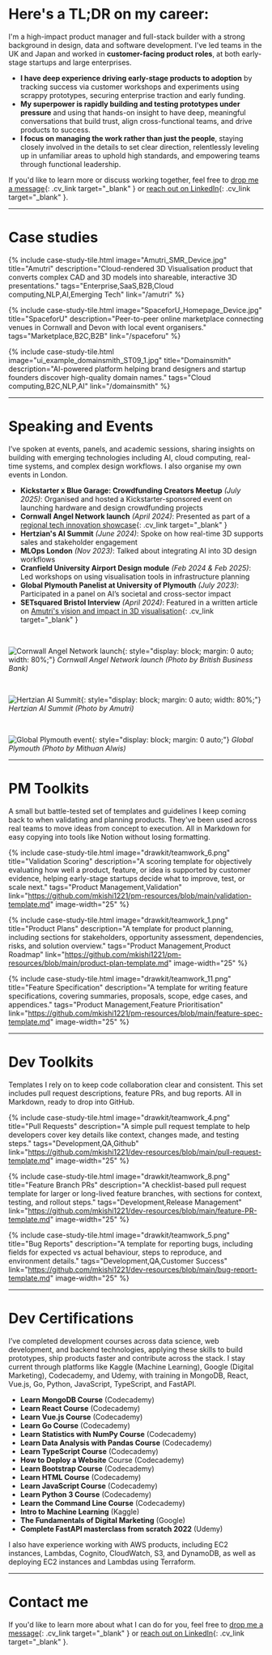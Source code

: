 
# Here's a TL;DR on my career:

I'm a high-impact product manager and full-stack builder with a strong background in design, data and software development. I've led teams in the UK and Japan and worked in **customer-facing product roles**, at both early-stage startups and large enterprises.

- **I have deep experience driving early-stage products to adoption** by tracking success via customer workshops and experiments using scrappy prototypes, securing enterprise traction and early funding.
- **My superpower is rapidly building and testing prototypes under pressure** and using that hands-on insight to have deep, meaningful conversations that build trust, align cross-functional teams, and drive products to success.
- **I focus on managing the work rather than just the people**, staying closely involved in the details to set clear direction, relentlessly leveling up in unfamiliar areas to uphold high standards, and empowering teams through functional leadership.

If you'd like to learn more or discuss working together, feel free to [drop me a message](/contact){: .cv_link target="_blank" } or [reach out on LinkedIn](https://www.linkedin.com/in/mkishi/){: .cv_link target="_blank" }.

***

# Case studies

{% include case-study-tile.html
  image="Amutri_SMR_Device.jpg"
  title="Amutri"
  description="Cloud-rendered 3D Visualisation product that converts complex CAD and 3D models into shareable, interactive 3D presentations."
  tags="Enterprise,SaaS,B2B,Cloud computing,NLP,AI,Emerging Tech"
  link="/amutri" %}

{% include case-study-tile.html
  image="SpaceforU_Homepage_Device.jpg"
  title="SpaceforU"
  description="Peer-to-peer online marketplace connecting venues in Cornwall and Devon with local event organisers."
  tags="Marketplace,B2C,B2B"
  link="/spaceforu" %}

{% include case-study-tile.html
  image="ui_example_domainsmith_ST09_1.jpg"
  title="Domainsmith" 
  description="AI-powered platform helping brand designers and startup founders discover high-quality domain names."
  tags="Cloud computing,B2C,NLP,AI"
  link="/domainsmith" %}

***

# Speaking and Events

I’ve spoken at events, panels, and academic sessions, sharing insights on building with emerging technologies including AI, cloud computing, real-time systems, and complex design workflows. I also organise my own events in London.

- **Kickstarter x Blue Garage: Crowdfunding Creators Meetup** *(July 2025)*: Organised and hosted a Kickstarter-sponsored event on launching hardware and design crowdfunding projects
- **Cornwall Angel Network launch** *(April 2024)*: Presented as part of a [regional tech innovation showcase](https://www.business-live.co.uk/professional-services/banking-finance/cornwall-angel-network-aims-boost-29057545){: .cv_link target="_blank" }
- **Hertzian's AI Summit** *(June 2024)*: Spoke on how real-time 3D supports sales and stakeholder engagement
- **MLOps London** *(Nov 2023)*: Talked about integrating AI into 3D design workflows
- **Cranfield University Airport Design module** *(Feb 2024 & Feb 2025)*: Led workshops on using visualisation tools in infrastructure planning
- **Global Plymouth Panelist at University of Plymouth** *(July 2023)*: Participated in a panel on AI’s societal and cross-sector impact
- **SETsquared Bristol Interview** *(April 2024)*: Featured in a written article on [Amutri's vision and impact in 3D visualisation](https://setsquared-bristol.co.uk/news/amutri-revolutionising-3d-visualisation/){: .cv_link target="_blank" }

<br>

![Cornwall Angel Network launch]({{site.baseurl}}/images/cornwall_launch.jpg){: style="display: block; margin: 0 auto; width: 80%;"}
*Cornwall Angel Network launch (Photo by British Business Bank)*

<br>

![Hertzian AI Summit]({{site.baseurl}}/images/hertzian_ai.jpeg){: style="display: block; margin: 0 auto; width: 80%;"}
*Hertzian AI Summit (Photo by Amutri)*

<br>

![Global Plymouth event]({{site.baseurl}}/images/highres_514784802.jpeg){: style="display: block; margin: 0 auto;"}
*Global Plymouth (Photo by Mithuan Alwis)*

***

# PM Toolkits

A small but battle-tested set of templates and guidelines I keep coming back to when validating and planning products. They've been used across real teams to move ideas from concept to execution. All in Markdown for easy copying into tools like Notion without losing formatting.

{% include case-study-tile.html
  image="drawkit/teamwork_6.png"
  title="Validation Scoring"
  description="A scoring template for objectively evaluating how well a product, feature, or idea is supported by customer evidence, helping early-stage startups decide what to improve, test, or scale next."
  tags="Product Management,Validation"
  link="https://github.com/mkishi1221/pm-resources/blob/main/validation-template.md"
  image-width="25" %}

{% include case-study-tile.html
  image="drawkit/teamwork_1.png"
  title="Product Plans"
  description="A template for product planning, including sections for stakeholders, opportunity assessment, dependencies, risks, and solution overview."
  tags="Product Management,Product Roadmap"
  link="https://github.com/mkishi1221/pm-resources/blob/main/product-plan-template.md"
  image-width="25" %}

{% include case-study-tile.html
  image="drawkit/teamwork_11.png"
  title="Feature Specification"
  description="A template for writing feature specifications, covering summaries, proposals, scope, edge cases, and appendices."
  tags="Product Management,Feature Prioritisation"
  link="https://github.com/mkishi1221/pm-resources/blob/main/feature-spec-template.md"
  image-width="25" %}

***

# Dev Toolkits

Templates I rely on to keep code collaboration clear and consistent. This set includes pull request descriptions, feature PRs, and bug reports. All in Markdown, ready to drop into GitHub.

{% include case-study-tile.html
  image="drawkit/teamwork_4.png"
  title="Pull Requests"
  description="A simple pull request template to help developers cover key details like context, changes made, and testing steps."
  tags="Development,QA,Github"
  link="https://github.com/mkishi1221/dev-resources/blob/main/pull-request-template.md"
  image-width="25" %}

{% include case-study-tile.html
  image="drawkit/teamwork_8.png"
  title="Feature Branch PRs"
  description="A checklist-based pull request template for larger or long-lived feature branches, with sections for context, testing, and rollout steps."
  tags="Development,Release Management"
  link="https://github.com/mkishi1221/dev-resources/blob/main/feature-PR-template.md"
  image-width="25" %}

{% include case-study-tile.html
  image="drawkit/teamwork_5.png"
  title="Bug Reports"
  description="A template for reporting bugs, including fields for expected vs actual behaviour, steps to reproduce, and environment details."
  tags="Development,QA,Customer Success"
  link="https://github.com/mkishi1221/dev-resources/blob/main/bug-report-template.md"
  image-width="25" %}

***

# Dev Certifications

I’ve completed development courses across data science, web development, and backend technologies, applying these skills to build prototypes, ship products faster and contribute across the stack. I stay current through platforms like Kaggle (Machine Learning), Google (Digital Marketing), Codecademy, and Udemy, with training in MongoDB, React, Vue.js, Go, Python, JavaScript, TypeScript, and FastAPI.

- **Learn MongoDB Course** (Codecademy)
- **Learn React Course** (Codecademy)
- **Learn Vue.js Course** (Codecademy)
- **Learn Go Course** (Codecademy)
- **Learn Statistics with NumPy Course** (Codecademy)
- **Learn Data Analysis with Pandas Course** (Codecademy)
- **Learn TypeScript Course** (Codecademy)
- **How to Deploy a Website** Course (Codecademy)
- **Learn Bootstrap Course** (Codecademy)
- **Learn HTML Course** (Codecademy)
- **Learn JavaScript Course** (Codecademy)
- **Learn Python 3 Course** (Codecademy)
- **Learn the Command Line Course** (Codecademy)
- **Intro to Machine Learning** (Kaggle)
- **The Fundamentals of Digital Marketing** (Google)
- **Complete FastAPI masterclass from scratch 2022** (Udemy)

I also have experience working with AWS products, including EC2 instances, Lambdas, Cognito, CloudWatch, S3, and DynamoDB, as well as deploying EC2 instances and Lambdas using Terraform.

***

# Contact me

If you'd like to learn more about what I can do for you, feel free to [drop me a message](/contact){: .cv_link target="_blank" } or [reach out on LinkedIn](https://www.linkedin.com/in/mkishi/){: .cv_link target="_blank" }.
